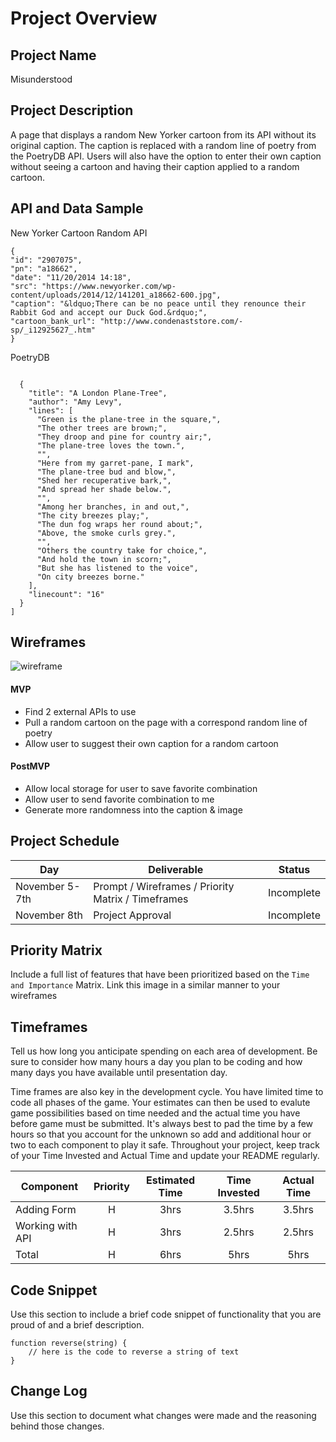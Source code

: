 # Project Overview

## Project Name

Misunderstood

## Project Description

A page that displays a random New Yorker cartoon from its API without its original caption. The caption is replaced with a random line of poetry from the PoetryDB API.
Users will also have the option to enter their own caption without seeing a cartoon and having their caption applied to a random cartoon.

## API and Data Sample

New Yorker Cartoon Random API
```
{
"id": "2907075",
"pn": "a18662",
"date": "11/20/2014 14:18",
"src": "https://www.newyorker.com/wp-content/uploads/2014/12/141201_a18662-600.jpg",
"caption": "&ldquo;There can be no peace until they renounce their Rabbit God and accept our Duck God.&rdquo;",
"cartoon_bank_url": "http://www.condenaststore.com/-sp/_i12925627_.htm"
}
```
PoetryDB
```

  {
    "title": "A London Plane-Tree",
    "author": "Amy Levy",
    "lines": [
      "Green is the plane-tree in the square,",
      "The other trees are brown;",
      "They droop and pine for country air;",
      "The plane-tree loves the town.",
      "",
      "Here from my garret-pane, I mark",
      "The plane-tree bud and blow,",
      "Shed her recuperative bark,",
      "And spread her shade below.",
      "",
      "Among her branches, in and out,",
      "The city breezes play;",
      "The dun fog wraps her round about;",
      "Above, the smoke curls grey.",
      "",
      "Others the country take for choice,",
      "And hold the town in scorn;",
      "But she has listened to the voice",
      "On city breezes borne."
    ],
    "linecount": "16"
  }
]
```

## Wireframes

![wireframe](https://i.imgur.com/eIQizA4.png)


#### MVP 

- Find 2 external APIs to use
- Pull a random cartoon on the page with a correspond random line of poetry
- Allow user to suggest their own caption for a random cartoon 

#### PostMVP  

- Allow local storage for user to save favorite combination
- Allow user to send favorite combination to me
- Generate more randomness into the caption & image

## Project Schedule



|  Day | Deliverable | Status
|---|---| ---|
|November 5-7th| Prompt / Wireframes / Priority Matrix / Timeframes | Incomplete
|November 8th| Project Approval | Incomplete

## Priority Matrix

Include a full list of features that have been prioritized based on the `Time and Importance` Matrix.  Link this image in a similar manner to your wireframes

## Timeframes

Tell us how long you anticipate spending on each area of development. Be sure to consider how many hours a day you plan to be coding and how many days you have available until presentation day.

Time frames are also key in the development cycle.  You have limited time to code all phases of the game.  Your estimates can then be used to evalute game possibilities based on time needed and the actual time you have before game must be submitted. It's always best to pad the time by a few hours so that you account for the unknown so add and additional hour or two to each component to play it safe. Throughout your project, keep track of your Time Invested and Actual Time and update your README regularly.

| Component | Priority | Estimated Time | Time Invested | Actual Time |
| --- | :---: |  :---: | :---: | :---: |
| Adding Form | H | 3hrs| 3.5hrs | 3.5hrs |
| Working with API | H | 3hrs| 2.5hrs | 2.5hrs |
| Total | H | 6hrs| 5hrs | 5hrs |

## Code Snippet

Use this section to include a brief code snippet of functionality that you are proud of and a brief description.  

```
function reverse(string) {
	// here is the code to reverse a string of text
}
```

## Change Log
 Use this section to document what changes were made and the reasoning behind those changes.  